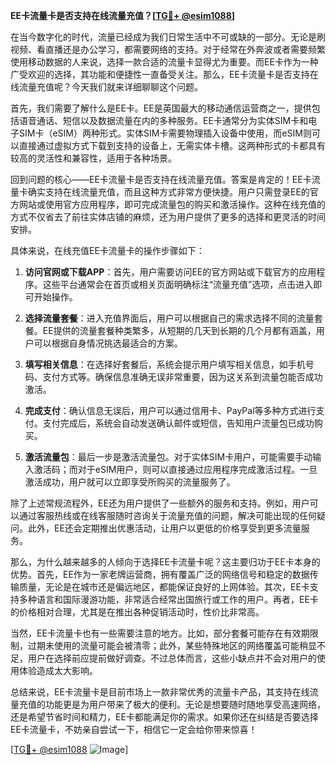 **EE卡流量卡是否支持在线流量充值？[[TG💪+ @esim1088](https://t.me/s/esim1088)]**

在当今数字化的时代，流量已经成为我们日常生活中不可或缺的一部分。无论是刷视频、看直播还是办公学习，都需要网络的支持。对于经常在外奔波或者需要频繁使用移动数据的人来说，选择一款合适的流量卡显得尤为重要。而EE卡作为一种广受欢迎的选择，其功能和便捷性一直备受关注。那么，EE卡流量卡是否支持在线流量充值呢？今天我们就来详细聊聊这个问题。

首先，我们需要了解什么是EE卡。EE是英国最大的移动通信运营商之一，提供包括语音通话、短信以及数据流量在内的多种服务。EE卡通常分为实体SIM卡和电子SIM卡（eSIM）两种形式。实体SIM卡需要物理插入设备中使用，而eSIM则可以直接通过虚拟方式下载到支持的设备上，无需实体卡槽。这两种形式的卡都具有较高的灵活性和兼容性，适用于各种场景。

回到问题的核心——EE卡流量卡是否支持在线流量充值。答案是肯定的！EE卡流量卡确实支持在线流量充值，而且这种方式非常方便快捷。用户只需登录EE的官方网站或使用官方应用程序，即可完成流量包的购买和激活操作。这种在线充值的方式不仅省去了前往实体店铺的麻烦，还为用户提供了更多的选择和更灵活的时间安排。

具体来说，在线充值EE卡流量卡的操作步骤如下：

1. **访问官网或下载APP**：首先，用户需要访问EE的官方网站或下载官方的应用程序。这些平台通常会在首页或相关页面明确标注“流量充值”选项，点击进入即可开始操作。

2. **选择流量套餐**：进入充值界面后，用户可以根据自己的需求选择不同的流量套餐。EE提供的流量套餐种类繁多，从短期的几天到长期的几个月都有涵盖，用户可以根据自身情况挑选最适合的方案。

3. **填写相关信息**：在选择好套餐后，系统会提示用户填写相关信息，如手机号码、支付方式等。确保信息准确无误非常重要，因为这关系到流量包能否成功激活。

4. **完成支付**：确认信息无误后，用户可以通过信用卡、PayPal等多种方式进行支付。支付完成后，系统会自动发送确认邮件或短信，告知用户流量包已成功购买。

5. **激活流量包**：最后一步是激活流量包。对于实体SIM卡用户，可能需要手动输入激活码；而对于eSIM用户，则可以直接通过应用程序完成激活过程。一旦激活成功，用户就可以立即享受所购买的流量服务了。

除了上述常规流程外，EE还为用户提供了一些额外的服务和支持。例如，用户可以通过客服热线或在线客服随时咨询关于流量充值的问题，解决可能出现的任何疑问。此外，EE还会定期推出优惠活动，让用户以更低的价格享受到更多流量服务。

那么，为什么越来越多的人倾向于选择EE卡流量卡呢？这主要归功于EE卡本身的优势。首先，EE作为一家老牌运营商，拥有覆盖广泛的网络信号和稳定的数据传输质量，无论是在城市还是偏远地区，都能保证良好的上网体验。其次，EE卡支持多种语言和国际漫游功能，非常适合经常出国旅行或工作的用户。再者，EE卡的价格相对合理，尤其是在推出各种促销活动时，性价比非常高。

当然，EE卡流量卡也有一些需要注意的地方。比如，部分套餐可能存在有效期限制，过期未使用的流量可能会被清零；此外，某些特殊地区的网络覆盖可能稍显不足，用户在选择前应提前做好调查。不过总体而言，这些小缺点并不会对用户的使用体验造成太大影响。

总结来说，EE卡流量卡是目前市场上一款非常优秀的流量卡产品，其支持在线流量充值的功能更是为用户带来了极大的便利。无论是想要随时随地享受高速网络，还是希望节省时间和精力，EE卡都能满足你的需求。如果你还在纠结是否要选择EE卡流量卡，不妨亲自尝试一下，相信它一定会给你带来惊喜！

[[TG💪+ @esim1088](https://t.me/s/esim1088) ![Image](https://i.postimg.cc/4NQfJmqS/Snipaste-2025-05-13-00-14-12.png)]